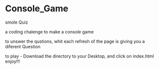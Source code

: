 # Console_Game
smole Quiz 

a coding chalenge to make a console game 

to unswer the qustions, whit each refresh of the page is giving you a diferent Question


to play - Download the directory to your Desktop, and click on index.html  enjoy!!!
